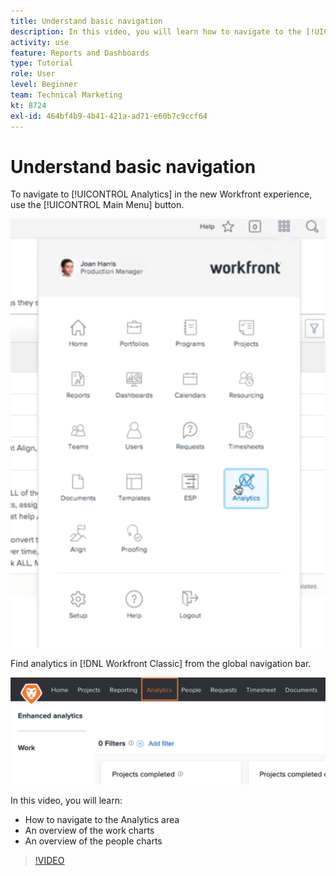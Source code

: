 ```yaml
---
title: Understand basic navigation
description: In this video, you will learn how to navigate to the [!UICONTROL Analytics] area and see an overview of the work charts and the people charts in [!DNL  Workfront].
activity: use
feature: Reports and Dashboards
type: Tutorial
role: User
level: Beginner
team: Technical Marketing
kt: 8724
exl-id: 464bf4b9-4b41-421a-ad71-e60b7c9ccf64
---
```

# Understand basic navigation

To navigate to [!UICONTROL Analytics] in the new Workfront experience, use the [!UICONTROL Main Menu] button.

![An image of finding the [!UICONTROL Analytics] feature in the Workfront [!UICONTROL main menu]](assets/Navigate-NWE.png)

Find analytics in [!DNL Workfront Classic] from the global navigation bar.

![An image of finding the [!UICONTROL Analytics] feature in the [!DNL Workfront Classic]](assets/Navigate-Classic.png)

In this video, you will learn:

* How to navigate to the Analytics area
* An overview of the work charts
* An overview of the people charts

>[!VIDEO](https://video.tv.adobe.com/v/335057/?quality=12)
